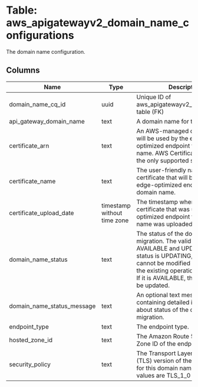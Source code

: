 
# Table: aws_apigatewayv2_domain_name_configurations
The domain name configuration.
## Columns
| Name        | Type           | Description  |
| ------------- | ------------- | -----  |
|domain_name_cq_id|uuid|Unique ID of aws_apigatewayv2_domain_names table (FK)|
|api_gateway_domain_name|text|A domain name for the API.|
|certificate_arn|text|An AWS-managed certificate that will be used by the edge-optimized endpoint for this domain name. AWS Certificate Manager is the only supported source.|
|certificate_name|text|The user-friendly name of the certificate that will be used by the edge-optimized endpoint for this domain name.|
|certificate_upload_date|timestamp without time zone|The timestamp when the certificate that was used by edge-optimized endpoint for this domain name was uploaded.|
|domain_name_status|text|The status of the domain name migration. The valid values are AVAILABLE and UPDATING. If the status is UPDATING, the domain cannot be modified further until the existing operation is complete. If it is AVAILABLE, the domain can be updated.|
|domain_name_status_message|text|An optional text message containing detailed information about status of the domain name migration.|
|endpoint_type|text|The endpoint type.|
|hosted_zone_id|text|The Amazon Route 53 Hosted Zone ID of the endpoint.|
|security_policy|text|The Transport Layer Security (TLS) version of the security policy for this domain name. The valid values are TLS_1_0 and TLS_1_2.|
